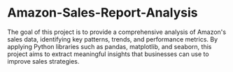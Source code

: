 # Amazon-Sales-Report-Analysis
The goal of this project is to provide a comprehensive analysis of Amazon's sales data, identifying key patterns, trends, and performance metrics. By applying Python libraries such as pandas, matplotlib, and seaborn, this project aims to extract meaningful insights that businesses can use to improve sales strategies.
